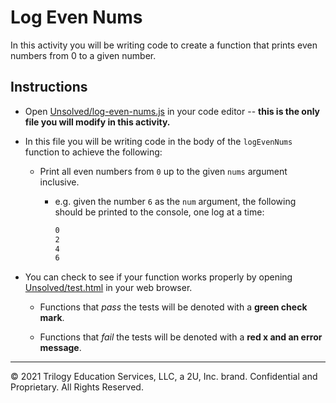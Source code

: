 # Log Even Nums

In this activity you will be writing code to create a function that prints even numbers from 0 to a given number.

## Instructions

* Open [Unsolved/log-even-nums.js](./Unsolved/log-even-nums.js) in your code editor -- **this is the only file you will modify in this activity.**

* In this file you will be writing code in the body of the `logEvenNums` function to achieve the following:

  * Print all even numbers from `0` up to the given `nums` argument inclusive.

    * e.g. given the number `6` as the `num` argument, the following should be printed to the console, one log at a time:

      ```bash
      0
      2
      4
      6
      ```

* You can check to see if your function works properly by opening [Unsolved/test.html](./Unsolved/test.html) in your web browser.

  * Functions that _pass_ the tests will be denoted with a **green check mark**.

  * Functions that _fail_ the tests will be denoted with a **red x and an error message**.

---
© 2021 Trilogy Education Services, LLC, a 2U, Inc. brand. Confidential and Proprietary. All Rights Reserved.
